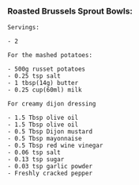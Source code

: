 ### Roasted Brussels Sprout Bowls:  ###
    Servings:

    - 2
    
    For the mashed potatoes:
    
    - 500g russet potatoes
    - 0.25 tsp salt
    - 1 tbsp(14g) butter
    - 0.25 cup(60ml) milk

    For creamy dijon dressing

    - 1.5 Tbsp olive oil
    - 1.5 Tbsp olive oil
    - 0.5 Tbsp Dijon mustard
    - 0.5 Tbsp mayonnaise
    - 0.5 Tbsp red wine vinegar
    - 0.06 tsp salt
    - 0.13 tsp sugar
    - 0.03 tsp garlic powder
    - Freshly cracked pepper